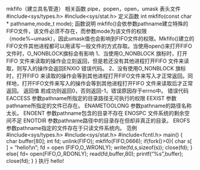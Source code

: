 

mkfifo（建立具名管道）
相关函数
pipe，popen，open，umask
表头文件
#include<sys/types.h>
#include<sys/stat.h>
定义函数
int mkfifo(const char * pathname,mode_t mode);
函数说明
mkfifo()会依参数pathname建立特殊的FIFO文件，该文件必须不存在，而参数mode为该文件的权限（mode%~umask），因此umask值也会影响到FIFO文件的权限。Mkfifo()建立的FIFO文件其他进程都可以用读写一般文件的方式存取。当使用open()来打开FIFO文件时，O_NONBLOCK旗标会有影响
1、当使用O_NONBLOCK 旗标时，打开FIFO 文件来读取的操作会立刻返回，但是若还没有其他进程打开FIFO 文件来读取，则写入的操作会返回ENXIO 错误代码。
2、没有使用O_NONBLOCK 旗标时，打开FIFO 来读取的操作会等到其他进程打开FIFO文件来写入才正常返回。同样地，打开FIFO文件来写入的操作会等到其他进程打开FIFO 文件来读取后才正常返回。
返回值
若成功则返回0，否则返回-1，错误原因存于errno中。
错误代码
EACCESS 参数pathname所指定的目录路径无可执行的权限
EEXIST 参数pathname所指定的文件已存在。
ENAMETOOLONG 参数pathname的路径名称太长。
ENOENT 参数pathname包含的目录不存在
ENOSPC 文件系统的剩余空间不足
ENOTDIR 参数pathname路径中的目录存在但却非真正的目录。
EROFS 参数pathname指定的文件存在于只读文件系统内。
范例
#include<sys/types.h>
#include<sys/stat.h>
#include<fcntl.h>
main()
{
char buffer[80];
int fd;
unlink(FIFO);
mkfifo(FIFO,0666);
if(fork()>0){
char s[ ] = “hello!\n”;
fd = open (FIFO,O_WRONLY);
write(fd,s,sizeof(s));
close(fd);
}
else{
fd= open(FIFO,O_RDONLY);
read(fd,buffer,80);
printf(“%s”,buffer);
close(fd);
}
}
执行
hello!